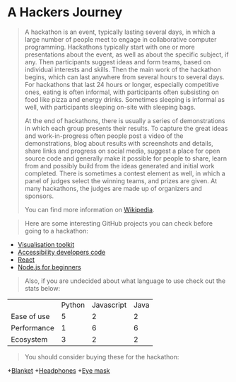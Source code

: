 A Hackers Journey
=================

> A hackathon is an event, typically lasting several days, in which a large number of people meet to engage in collaborative 
> computer programming. Hackathons typically start with one or more presentations about the event, as well as about the specific subject, 
> if any. Then participants suggest ideas and form teams, based on individual interests and skills. Then the main work of the hackathon 
> begins, which can last anywhere from several hours to several days. For hackathons that last 24 hours or longer, especially competitive 
> ones, eating is often informal, with participants often subsisting on food like pizza and energy drinks. Sometimes sleeping is informal as 
> well, with participants sleeping on-site with sleeping bags.
> 
> At the end of hackathons, there is usually a series of demonstrations in which each group presents their results. To capture the great 
> ideas and work-in-progress often people post a video of the demonstrations, blog about results with screenshots and details, share 
> links and progress on social media, suggest a place for open source code and generally make it possible for people to share, learn from 
> and possibly build from the ideas generated and initial work completed. There is sometimes a contest element as well, in which a panel 
> of judges select the winning teams, and prizes are given. At many hackathons, the judges are made up of organizers and sponsors. 
> 
> You can find more information on [Wikipedia](https://en.wikipedia.org/wiki/Hackathon).

> Here are some interesting GitHub projects you can check before going to a hackathon:
>
+ [Visualisation toolkit](https://github.com/Khan/tota11y)
+ [Accessibility developers code](https://github.com/GoogleChrome/accessibility-developer-tools)
+ [React](https://github.com/facebook/react)
+ [Node.js for beginners](https://github.com/manuelkiessling/nodebeginner.org)

> Also, if you are undecided about what language to use check out the stats below:
>
<table>
                <tr>
                    <td></td>
                    <td>Python</td>
                    <td>Javascript</td>
                    <td>Java</td>
                </tr>
                <tr>
                    <td>Ease of use</td>
                    <td>5</td>
                    <td>2</td>
                    <td>2</td>
                </tr>
                <tr>
                    <td>Performance</td>
                    <td>1</td>
                    <td>6</td>
                    <td>6</td>
                </tr>
                <tr>
                    <td>Ecosystem</td>
                    <td>3</td>
                    <td>2</td>
                    <td>2</td>
                </tr>
            </table>
            
> You should consider buying these for the hackathon:
> 
+[Blanket](https://www.amazon.co.uk/Nightzone-Soft-Luxury-Throw-Blanket/dp/B01H2SSTFA/ref=sr_1_1?s=kitchen&ie=UTF8&qid=1479481159&sr=1-1&keywords=blanket)
+[Headphones](https://www.amazon.co.uk/Foldable-Headphones-Shareport-Microphone-Termichy/dp/B01LZKQKGS/ref=sr_1_17?s=kitchen&ie=UTF8&qid=1479481234&sr=1-17&keywords=headphone)
+[Eye mask](https://www.amazon.co.uk/Comfortable-Lightweight-Purple-Adjustable-Travel/dp/B01LL5ACFK/ref=sr_1_3?s=kitchen&ie=UTF8&qid=1479481188&sr=1-3-spons&keywords=eye+mask&psc=1)
